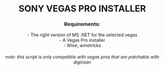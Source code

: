 <div align=center>
<summary> 
<h1> SONY VEGAS PRO INSTALLER </h1>
</summary>
<h3> Requirements: </h3>
- The right version of MS .NET for the selected vegas
<br>
- A Vegas Pro installer
<br>
- Wine, winetricks
<h6>note: this script is only compatible with vegas pros that are patchable with diginsan</h6>
</div>